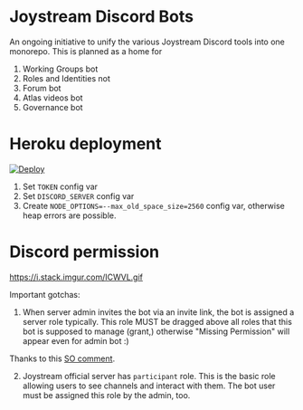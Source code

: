 # Joystream Discord Bots

An ongoing initiative to unify the various Joystream Discord tools into one monorepo. This is planned as a home for 
1. Working Groups bot
2. Roles and Identities not
3. Forum bot
4. Atlas videos bot
5. Governance bot



# Heroku deployment
<p>
  <a href="https://heroku.com/deploy">
    <img src="https://www.herokucdn.com/deploy/button.svg" alt="Deploy">
  </a>
</p>

1. Set `TOKEN` config var
2. Set `DISCORD_SERVER` config var
3. Create `NODE_OPTIONS=--max_old_space_size=2560` config var, otherwise heap errors are possible.

# Discord permission

https://i.stack.imgur.com/ICWVL.gif

Important gotchas: 
1. When server admin invites the bot via an invite link, the bot is assigned a server role typically. This role MUST be dragged above all roles that this bot is supposed to manage (grant,) otherwise "Missing Permission" will appear even for admin bot :)

Thanks to this [SO comment](https://stackoverflow.com/a/67799671).

2. Joystream official server has `participant` role. This is the basic role allowing users to see channels and interact with them. The bot user must be assigned this role by the admin, too. 